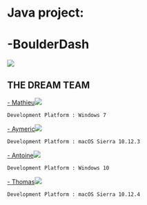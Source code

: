
# Java project:
# -BoulderDash


[<img src="https://gamefaqs.akamaized.net/box/0/2/1/2021_front.jpg">](http://www.retrogames.cz/play_232-NES.php)


## THE DREAM TEAM

[- Mathieu](https://exia.cesi.fr)<img src= "http://i36.photobucket.com/albums/e12/thomasbuet/v_brisset_1476882568432-png_zpsxqszlazz.png">
	
    Development Platform : Windows 7

[- Aymeric](https://exia.cesi.fr)<img src= "http://i36.photobucket.com/albums/e12/thomasbuet/v_lemoine_1476883124266-jpg_zpsipnrpmmv.jpeg">
	
    Development Platform : macOS Sierra 10.12.3

[- Antoine](https://exia.cesi.fr)<img src= "http://i36.photobucket.com/albums/e12/thomasbuet/v_robert_1476883745725-jpg_zpsbuamtwti.jpeg">
	
    Development Platform : Windows 10

[- Thomas](https://exia.cesi.fr)<img src= "http://i36.photobucket.com/albums/e12/thomasbuet/v_buet_1476882657616-jpg_zpshvr0hfnq.jpeg">
	
    Development Platform : macOS Sierra 10.12.4
